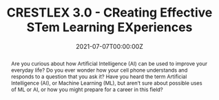 ---
type: "courses"
title: "CRESTLEX 3.0 - CReating Effective STem Learning EXperiences"
position: "Co-Organizer"
semesters: "Summer 2021"
# Code used for list order
semesterCode: "21.1"
date: "2021-07-07T00:00:00Z"

# Course Overiew Abstract.
abstract: Are you curious about how Artificial Intelligence (AI) can be used to improve your everyday life? Do you ever wonder how your cell phone understands and responds to a question that you ask it? Have you heard the term Artificial Intelligence (AI), or Machine Learning (ML), but aren’t sure about possible uses of ML or AI, or how you might prepare for a career in this field?

abstract2: This first-of-its-kind, 1-week, hands-on/virtual course for high school teachers and students will give you experience in developing a real-world application of ML through hands-on examples of Tiny Machine Learning (TinyML). TinyML is a cutting-edge field that brings the transformative power of machine learning (ML) to small low-power computing devices. This course will expose participants to the applications, algorithms, hardware, and software of TinyML. Participants will learn how to use the Edge Impulse platform to quickly and easily, collect data, train their own machine learning models, and deploy those models on their own mobile phones!

abstract3: This program is a collaboration between Navajo Technical University, Harvard John A. Paulson School of Engineering and Applied Sciences, Google, and Edge Impulse, and ran virtually from June 22 to June 25, 2021.

# Summary. An optional shortened abstract.
summary: CRESTLEX 3.0 is the first-of-its-kind, 4-day, hands-on workshop for high school teachers and students exploring real-world applications of artificial intelligence through hands-on examples of Tiny Machine Learning (TinyML). This program is a collaboration between Navajo Technical University, the Harvard John A. Paulson School of Engineering and Applied Sciences, Google, and Edge Impulse.

# Roles in the course
roles:
- Co-desgined the overall workshop and lead coordination with partner organizations
- Co-designed and gave lectures
- Lead breakout room discussions
- Co-built the website

# Awards
#awards:
#- TBD

tags:
- TinyML
- STEM Education
- Artificial Intelligence

featured: false
outreach: true
projects: [TinyMLedu]

links:
- name: Website
  url: https://tinyml.seas.harvard.edu/CRESTLEX3

# Featured image -- named `featured.jpg/png` in this folder. 
image:
  caption: ''
  focal_point: ''
  preview_only: false

---
